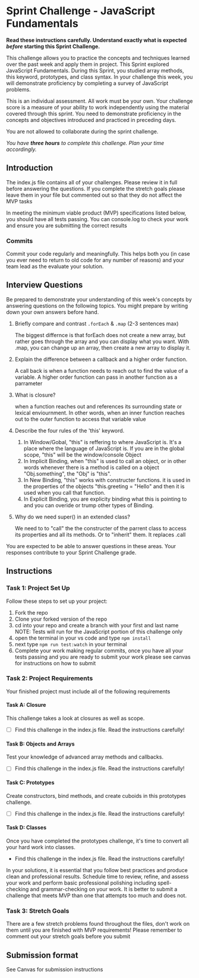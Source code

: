 # Sprint Challenge - JavaScript Fundamentals

**Read these instructions carefully. Understand exactly what is expected _before_ starting this Sprint Challenge.**

This challenge allows you to practice the concepts and techniques learned over the past week and apply them in project. This Sprint explored JavaScript Fundamentals. During this Sprint, you studied array methods, this keyword, prototypes, and class syntax. In your challenge this week, you will demonstrate proficiency by completing a survey of JavaScript problems.

This is an individual assessment. All work must be your own. Your challenge score is a measure of your ability to work independently using the material covered through this sprint. You need to demonstrate proficiency in the concepts and objectives introduced and practiced in preceding days.

You are not allowed to collaborate during the sprint challenge. 

_You have **three hours** to complete this challenge. Plan your time accordingly._


## Introduction

The index.js file contains all of your challenges. Please review it in full before answering the questions. If you complete the stretch goals please leave them in your file but commented out so that they do not affect the MVP tasks 

In meeting the minimum viable product (MVP) specifications listed below, you should have all tests passing. You can console.log to check your work and ensure you are submitting the correct results 

### Commits

Commit your code regularly and meaningfully. This helps both you (in case you ever need to return to old code for any number of reasons) and your team lead as the evaluate your solution.

## Interview Questions

Be prepared to demonstrate your understanding of this week's concepts by answering questions on the following topics. You might prepare by writing down your own answers before hand.

1. Briefly compare and contrast `.forEach` & `.map` (2-3 sentences max)
   
    The biggest differnce is that forEach does not create a new array, but rather goes through the array and you can display what you want. With .map, you can change up an array, then create a new array to display it.

2. Explain the difference between a callback and a higher order function.
   
    A call back is when a function needs to reach out to find the value of a variable. A higher order function can pass in another function as a parrameter

3. What is closure?
    
    when a function reaches out and references its surrounding state or lexical enviournment. In other words, when an inner function reaches out to the outer function to access that variable value

4. Describe the four rules of the 'this' keyword.

     1. In Window/Gobal, "this" is reffering to where JavaScript is. It's a place where the language of JavaScript is. 
        If you are in the global scope, "this" will be the window/console Object
    2. In Implicit Binding, when "this" is used to call an object,
         or in other words whenever there is a method is called on a object "Obj.something", the "Obj" is "this".
    3. In New Binding, "this" works with constructer functions. it is used in the properties of the objects "this.greeting = "Hello"
        and then it is used when you call that function.
    4. In Explicit Binding, you are explicity binding what this is pointing to and you can overide or trump other types of Binding.


5. Why do we need super() in an extended class?

    We need to to "call" the the constructer of the parrent class to access its properties and all its methods. Or to "inherit" them. It replaces .call

You are expected to be able to answer questions in these areas. Your responses contribute to your Sprint Challenge grade. 

## Instructions

### Task 1: Project Set Up

Follow these steps to set up your project:

1. Fork the repo
2. Clone your forked version of the repo
3. cd into your repo and create a branch with your first and last name
NOTE: Tests will run for the JavaScript portion of this challenge only
4. open the terminal in your vs code and type `npm install`
5. next type `npm run test:watch` in your terminal
6. Complete your work making regular commits, once you have all your tests passing and you are ready to submit your work please see canvas for instructions on how to submit

### Task 2: Project Requirements

Your finished project must include all of the following requirements

#### Task A: Closure

This challenge takes a look at closures as well as scope. 
* [ ] Find this challenge in the index.js file. Read the instructions carefully!

#### Task B: Objects and Arrays

Test your knowledge of advanced array methods and callbacks.
* [ ] Find this challenge in the index.js file. Read the instructions carefully!

#### Task C: Prototypes

Create constructors, bind methods, and create cuboids in this prototypes challenge.
* [ ] Find this challenge in the index.js file. Read the instructions carefully!

#### Task D: Classes

Once you have completed the prototypes challenge, it's time to convert all your hard work into classes.
* Find this challenge in the index.js file. Read the instructions carefully!

In your solutions, it is essential that you follow best practices and produce clean and professional results. Schedule time to review, refine, and assess your work and perform basic professional polishing including spell-checking and grammar-checking on your work. It is better to submit a challenge that meets MVP than one that attempts too much and does not.

### Task 3: Stretch Goals 

There are a few stretch problems found throughout the files, don't work on them until you are finished with MVP requirements! Please remember to comment out your stretch goals before you submit 

## Submission format

See Canvas for submission instructions 

